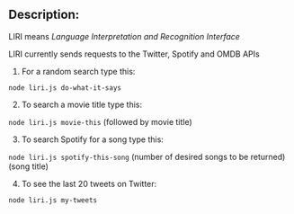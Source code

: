 ## Description: 

LIRI means *Language Interpretation and Recognition Interface*

LIRI currently sends requests to the Twitter, Spotify and OMDB APIs

1. For a random search type this: 

`node liri.js do-what-it-says`

2. To search a movie title type this: 

`node liri.js movie-this` (followed by movie title) 

3. To search Spotify for a song type this: 

`node liri.js spotify-this-song` (number of desired songs to be returned) (song title)

4. To see the last 20 tweets on Twitter: 

`node liri.js my-tweets`
